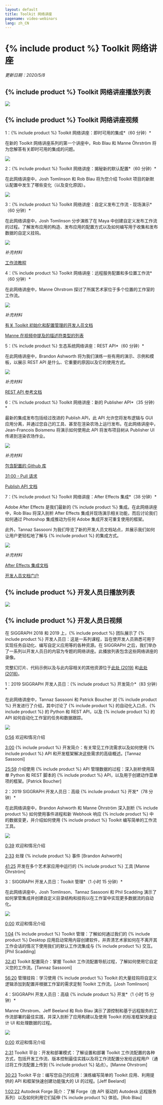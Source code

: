 ```yaml
---
layout: default
title: Toolkit 网络讲座
pagename: video-webinars
lang: zh_CN
---
```


# {% include product %} Toolkit 网络讲座

*更新日期：2020/5/8*

## {% include product %} Toolkit 网络讲座播放列表

[![](images/toolkit-playlist.png)](https://www.youtube.com/watch?v=rgzHEwUhENI&list=PLEOzU2tEw33q65lv0_AKDT6tbpi6vgMDH)

## {% include product %} Toolkit 网络讲座视频


1：{% include product %} Toolkit 网络讲座：即时可用的集成*（60 分钟）*

在新的 Toolkit 网络讲座系列的第一个讲座中，Rob Blau 和 Manne Öhrström 将为您解答有关即时可用的集成的问题。

[![](http://img.youtube.com/vi/rgzHEwUhENI/0.jpg)](http://www.youtube.com/watch?v=rgzHEwUhENI)

2：{% include product %} Toolkit 网络讲座：揭秘新的默认配置*（60 分钟）*

在此网络讲座中，Josh Tomlinson 和 Rob Blau 将为您介绍 Toolkit 项目的新默认配置中发生了哪些变化（以及变化原因）。

[![](http://img.youtube.com/vi/eKHaC1dZCeE/0.jpg)](http://www.youtube.com/watch?v=eKHaC1dZCeE)

3：{% include product %} Toolkit 网络讲座：自定义发布工作流 - 现场演示*（60 分钟）*

在此网络讲座中，Josh Tomlinson 分步演练了在 Maya 中创建自定义发布工作流的过程。了解发布应用的构造、发布应用的配置方式以及如何编写用于收集和发布数据的自定义挂钩。

[![](http://img.youtube.com/vi/pH4mylrnktY/0.jpg)](http://www.youtube.com/watch?v=pH4mylrnktY)

*补充材料*

[工作流教程](https://developer.shotgridsoftware.com/zh_CN/cb8926fc/)

4：{% include product %} Toolkit 网络讲座：远程服务配置和多位置工作流*（60 分钟）*

在此网络讲座中，Manne Ohrstrom 探讨了所属艺术家位于多个位置的工作室的工作流。

[![](http://img.youtube.com/vi/NyIk07F2RoM/0.jpg)](http://www.youtube.com/watch?v=NyIk07F2RoM)

*补充材料*

[有关 Toolkit 初始化和配置管理的开发人员文档](https://developer.shotgridsoftware.com/tk-core/initializing.html)

[Manne 在视频中提及的描述符类型的列表](https://developer.shotgridsoftware.com/tk-core/descriptor.html#descriptor-types)

5：{% include product %} 生态系统网络讲座：REST API*（60 分钟）*

在此网络讲座中，Brandon Ashworth 将为我们演练一些有用的演示、示例和模板，以展示 REST API 是什么、它重要的原因以及它的使用方式。

[![](http://img.youtube.com/vi/3xPPj2pbHVQ/0.jpg)](http://www.youtube.com/watch?v=3xPPj2pbHVQ)

*补充材料*

[REST API 参考文档](https://developer.shotgridsoftware.com/rest-api/)

6：{% include product %} Toolkit 网络讲座：新的 Publisher API*（35 分钟）*

最新的集成发布包括经过改进的 Publish API，此 API 允许您将发布逻辑与 GUI 应用分离，并通过您自己的工具、甚至在渲染农场上运行发布。在此网络讲座中，Jean-Francois Boismenu 将演示如何使用此 API 将发布项目树从 Publisher UI 传递到渲染农场作业。

[![](http://img.youtube.com/vi/ZxP3IXHt47U/0.jpg)](http://www.youtube.com/watch?v=ZxP3IXHt47U)

*补充材料*

[包含配置的 Github 库](https://github.com/shotgunsoftware/tk-config-publish_api_webinar)

[31:00 - Pull 请求](https://github.com/shotgunsoftware/tk-config-publish_api_webinar/pull/1)

[Publish API 文档](https://developer.shotgridsoftware.com/tk-multi-publish2/)

7：{% include product %} Toolkit 网络讲座：After Effects 集成*（38 分钟）*

Adobe After Effects 是我们最新的 {% include product %} 集成。在此网络讲座中，Rob Blau 将深入剖析 After Effects 集成并现场演示相关功能，而后讨论我们如何通过 Photoshop 集成推动为任何 Adobe 集成开发可重复使用的框架。

此外，Tannaz Sassooni 为我们导览了新的开发人员文档站点，并展示我们如何让用户更轻松地了解与 {% include product %} 的集成方式。

[![](http://img.youtube.com/vi/g-062_VTbAI/0.jpg)](http://www.youtube.com/watch?v=g-062_VTbAI)

*补充材料*

[After Effects 集成文档](https://developer.shotgridsoftware.com/zh_CN/1eca509c/)

[开发人员文档门户](https://developer.shotgridsoftware.com/zh_CN/)

## {% include product %} 开发人员日播放列表


[![](images/dev-day-playlist.png)](https://www.youtube.com/watch?v=i0aVJepZw8Y&list=PLEOzU2tEw33r4yfX7_WD7anyKrsDpQY2d)


## {% include product %} 开发人员日视频


在 SIGGRAPH 2018 和 2019 上，{% include product %} 团队展示了 {% include product %} 开发人员日：这是一系列课程，旨在使开发人员熟悉可用于实现任务自动化、编写自定义应用等的各种资源。在 SIGGRAPH 之后，我们举办了一系列以开发人员日的内容为专题的网络讲座。此播放列表包含这些网络讲座的录像。

完整幻灯片、代码示例以及与此内容相关的其他资源位于[此处 (2019)](https://github.com/shotgunsoftware/sg-siggraph-2019) 和[此处 (2018)](https://github.com/shotgunsoftware/sg-devday-2018/)。

1：2019 SIGGRAPH 开发人员日：{% include product %} 开发简介*（83 分钟）*

在此网络讲座中，Tannaz Sassooni 和 Patrick Boucher 对 {% include product %} 开发进行了介绍，其中讨论了 {% include product %} 的自动化入口点、{% include product %} 的 Python 和 REST API，以及 {% include product %} 的 API 如何自动化工作室的任务和数据跟踪。

[![](http://img.youtube.com/vi/i0aVJepZw8Y/0.jpg)](http://www.youtube.com/watch?v=i0aVJepZw8Y)

[0:56](https://www.youtube.com/watch?v=i0aVJepZw8Y&list=PLEOzU2tEw33r4yfX7_WD7anyKrsDpQY2d&index=1&t=56s) 欢迎和情况介绍

[3:00](https://www.youtube.com/watch?v=i0aVJepZw8Y&list=PLEOzU2tEw33r4yfX7_WD7anyKrsDpQY2d&index=1&t=180s) {% include product %} 开发简介：有关常见工作流需求以及如何使用 {% include product %} API 和开发框架解决这些需求的高级概述。[Tannaz Sassooni]

[25:59](https://www.youtube.com/watch?v=i0aVJepZw8Y&list=PLEOzU2tEw33r4yfX7_WD7anyKrsDpQY2d&index=1&t=1559s) 介绍使用 {% include product %} API 管理数据的过程：深入剖析使用简单 Python 和 REST 脚本的 {% include product %} API，以及用于创建动作菜单项的框架。[Patrick Boucher]

2：2019 SIGGRAPH 开发人员日：高级 {% include product %} 开发*（78 分钟）*

在此网络讲座中，Brandon Ashworth 和 Manne Öhrström 深入剖析 {% include product %} 如何使用事件进程和新 Webhook 响应 {% include product %} 中的数据变更，并介绍如何使用 {% include product %} Toolkit 编写简单的工作流工具。

[![](http://img.youtube.com/vi/xUeY1pECHdI/0.jpg)](http://www.youtube.com/watch?v=xUeY1pECHdI)

[0:39](https://www.youtube.com/watch?v=xUeY1pECHdI&list=PLEOzU2tEw33r4yfX7_WD7anyKrsDpQY2d&index=2&t=39s) 欢迎和情况介绍

[2:33](https://www.youtube.com/watch?v=xUeY1pECHdI&list=PLEOzU2tEw33r4yfX7_WD7anyKrsDpQY2d&index=2&t=153s) 处理 {% include product %} 事件 [Brandon Ashworth]

[41:25](https://www.youtube.com/watch?v=xUeY1pECHdI&list=PLEOzU2tEw33r4yfX7_WD7anyKrsDpQY2d&index=2&t=2485s) 开发在多个艺术家应用中运行的 {% include product %} 工具 [Manne Öhrström]

3：SIGGRAPH 开发人员日：Toolkit 管理*（1 小时 15 分钟）*

在此网络讲座中，Josh Tomlinson、Tannaz Sassooni 和 Phil Scadding 演示了如何掌管集成并创建自定义目录结构和挂钩以在工作室中实现更多数据流的自动化。

[![](http://img.youtube.com/vi/7qZfy7KXXX0/0.jpg)](http://www.youtube.com/watch?v=7qZfy7KXXX0)

[0:00](https://www.youtube.com/watch?v=7qZfy7KXXX0&list=PLEOzU2tEw33r4yfX7_WD7anyKrsDpQY2d&index=2&t=0s) 欢迎和情况介绍

[1:04](https://www.youtube.com/watch?v=7qZfy7KXXX0&list=PLEOzU2tEw33r4yfX7_WD7anyKrsDpQY2d&index=2&t=64s) {% include product %} Toolkit 管理：了解如何通过我们的 {% include product %} Desktop 应用启动常用内容创建软件，并弄清艺术家如何在不离开其工作会话的情况下使用我们的默认工作流集成与 {% include product %} 交互。[Phil Scadding]

[32:41](https://www.youtube.com/watch?v=7qZfy7KXXX0&list=PLEOzU2tEw33r4yfX7_WD7anyKrsDpQY2d&index=2&t=1961s) Toolkit 配置简介：掌握 Toolkit 工作流配置导航过程，了解如何使用它自定义您的工作流。[Tannaz Sassooni]

[56:20](https://www.youtube.com/watch?v=7qZfy7KXXX0&list=PLEOzU2tEw33r4yfX7_WD7anyKrsDpQY2d&index=2&t=3380s) 管理挂钩：学习使用 {% include product %} Toolkit 的大量挂钩将自定义逻辑添加到配置并根据工作室的需求定制 Toolkit 工作流。[Josh Tomlinson]

4：SIGGRAPH 开发人员日：高级 {% include product %} 开发*（1 小时 15 分钟）*

Manne Ohrstrom、Jeff Beeland 和 Rob Blau 演示了源控制和基于远程服务的工作流部署的最佳实践，并深入剖析了应用构建以及使用 Toolkit 的标准框架快速设计 UI 和处理数据的过程。

[![](http://img.youtube.com/vi/bT2WlQaJVmY/0.jpg)](http://www.youtube.com/watch?v=bT2WlQaJVmY)

[0:00](https://www.youtube.com/watch?v=bT2WlQaJVmY&list=PLEOzU2tEw33r4yfX7_WD7anyKrsDpQY2d&index=3&t=0s) 欢迎和情况介绍

[2:31](https://www.youtube.com/watch?v=bT2WlQaJVmY&list=PLEOzU2tEw33r4yfX7_WD7anyKrsDpQY2d&index=3&t=151s) Toolkit 平台：开发和部署模式：了解设置和部署 Toolkit 工作流配置的各种方式，包括开发工作流、版本控制最佳实践以及将工作流配置分发给远程用户（通过将工作流配置上传到 {% include product %} 站点）。[Manne Ohrstrom]

[30:23](https://www.youtube.com/watch?v=bT2WlQaJVmY&list=PLEOzU2tEw33r4yfX7_WD7anyKrsDpQY2d&index=3&t=1823s) Toolkit 平台：编写您自己的应用：演练编写简单的 Toolkit 应用、利用提供的 API 和框架快速创建功能强大的 UI 的过程。[Jeff Beeland]

[1:02:22](https://www.youtube.com/watch?v=bT2WlQaJVmY&list=PLEOzU2tEw33r4yfX7_WD7anyKrsDpQY2d&index=3&t=3742s) Autodesk Forge 简介：了解 Forge（由 API 驱动的 Autodesk 远程服务系列）以及如何利用它们延伸 {% include product %} 体验。[Rob Blau]

